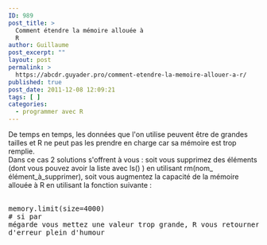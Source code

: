```yaml
---
ID: 989
post_title: >
  Comment étendre la mémoire allouée à
  R
author: Guillaume
post_excerpt: ""
layout: post
permalink: >
  https://abcdr.guyader.pro/comment-etendre-la-memoire-allouer-a-r/
published: true
post_date: 2011-12-08 12:09:21
tags: [ ]
categories:
  - programmer avec R
---
```

De temps en temps, les données que l'on utilise peuvent être de grandes tailles et R ne peut pas les prendre en charge car sa mémoire est trop remplie. <br />Dans ce cas 2 solutions s'offrent à vous : soit vous supprimez des éléments (dont vous pouvez avoir la liste avec ls() ) en utilisant rm(nom_ élément_à_supprimer), soit vous augmentez la capacité de la mémoire allouée à R en utilisant la fonction suivante :<br /><br /> <pre lang='rsplus'>memory.limit(size=4000) <br /># si par mégarde vous mettez une valeur trop grande, R vous retournera un message d'erreur plein d'humour</pre>